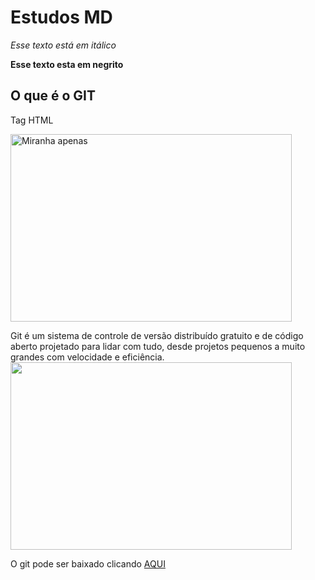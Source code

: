 # Estudos MD
*Esse texto está em itálico*

**Esse texto esta em negrito**
## O que é o GIT
Tag HTML

<img 
alt="Miranha apenas"
src="https://s2.glbimg.com/OY2qTqVb7o026OOynjuKZhlfEPM=/0x0:620x465/984x0/smart/filters:strip_icc()/s.glbimg.com/jo/g1/f/original/2014/04/30/aranha-2.jpg" width="450" height="300">

Git é um sistema de controle de versão distribuído gratuito e de código aberto projetado para lidar com tudo, desde projetos pequenos a muito grandes com velocidade e eficiência.
<img src="https://git-scm.com/images/branching-illustration@2x.png" width="450" height="300">

O git pode ser baixado clicando <a href="https://git-scm.com/">AQUI</a>

